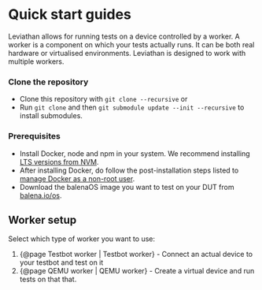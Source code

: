 # Quick start guides

Leviathan allows for running tests on a device controlled by a worker. A worker is a component on which your tests actually runs. It can be both real hardware or virtualised environments. Leviathan is designed to work with multiple workers. 
### Clone the repository

- Clone this repository with `git clone --recursive` or
- Run `git clone` and then `git submodule update --init --recursive` to install submodules.

### Prerequisites 

- Install Docker, node and npm in your system. We recommend installing [LTS versions from NVM](https://github.com/nvm-sh/nvm#install--update-script).
- After installing Docker, do follow the post-installation steps listed to [manage Docker as a non-root user](https://docs.docker.com/engine/install/linux-postinstall/#manage-docker-as-a-non-root-user).
- Download the balenaOS image you want to test on your DUT from [balena.io/os](https://balena.io/os#download).
  
## Worker setup

Select which type of worker you want to use:

1. {@page Testbot worker | Testbot worker} - Connect an actual device to your testbot and test on it
2. {@page QEMU worker | QEMU worker} - Create a virtual device and run tests on that that.
